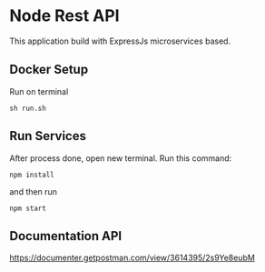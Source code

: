 # Node Rest API
This application build with ExpressJs microservices based.

## Docker Setup
Run on terminal
```
sh run.sh
```


## Run Services
After process done, open new terminal.
Run this command:
```
npm install
```
and then run 

```
npm start
```
## Documentation API

https://documenter.getpostman.com/view/3614395/2s9Ye8eubM

